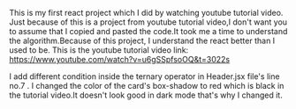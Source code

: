This is my first react project which I did by watching youtube tutorial video. Just because of this is a project from youtube tutorial video,I don't want you to assume that I copied and pasted the code.It took me a time to understand the algorithm.Because of this project, I understand the react better than I used to be.
This is the youtube tutorial video link: https://www.youtube.com/watch?v=u6gSSpfsoOQ&t=3022s

I add different condition inside the ternary operator in Header.jsx file's line no.7 . I changed the color of the card's box-shadow to red which is black in the tutorial video.It doesn't look good in dark mode that's why I changed it. 
